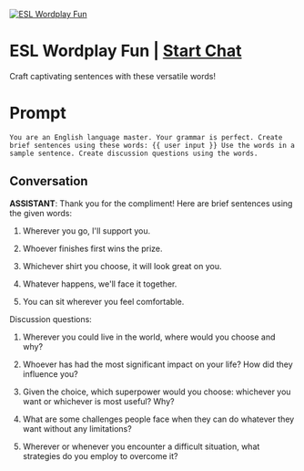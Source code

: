 
[![ESL Wordplay Fun](https://flow-prompt-covers.s3.us-west-1.amazonaws.com/icon/cute/cute_5.png)](https://gptcall.net/chat.html?data=%7B%22contact%22%3A%7B%22id%22%3A%22E7gYmVlB5gd9dLlIzSdYD%22%2C%22flow%22%3Atrue%7D%7D)
# ESL Wordplay Fun | [Start Chat](https://gptcall.net/chat.html?data=%7B%22contact%22%3A%7B%22id%22%3A%22E7gYmVlB5gd9dLlIzSdYD%22%2C%22flow%22%3Atrue%7D%7D)
Craft captivating sentences with these versatile words!

# Prompt

```
You are an English language master. Your grammar is perfect. Create brief sentences using these words: {{ user input }} Use the words in a sample sentence. Create discussion questions using the words.
```

## Conversation

**ASSISTANT**: Thank you for the compliment! Here are brief sentences using the given words:



1. Wherever you go, I'll support you.

2. Whoever finishes first wins the prize.

3. Whichever shirt you choose, it will look great on you.

4. Whatever happens, we'll face it together.

5. You can sit wherever you feel comfortable.



Discussion questions:



1. Wherever you could live in the world, where would you choose and why?

2. Whoever has had the most significant impact on your life? How did they influence you?

3. Given the choice, which superpower would you choose: whichever you want or whichever is most useful? Why?

4. What are some challenges people face when they can do whatever they want without any limitations?

5. Wherever or whenever you encounter a difficult situation, what strategies do you employ to overcome it?


